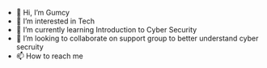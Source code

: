 - 👋 Hi, I’m Gumcy
- 👀 I’m interested in Tech
- 🌱 I’m currently learning Introduction to Cyber Security
- 💞️ I’m looking to collaborate on support group to better understand cyber secruity
- 📫 How to reach me 

<!---
Rightone2luv/Rightone2luv is a ✨ special ✨ repository because its `README.md` (this file) appears on your GitHub profile.
You can click the Preview link to take a look at your changes.
--->

